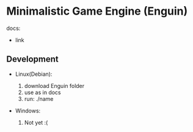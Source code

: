 # Minimalistic Game Engine (Enguin)
docs:
- link
## Development
- Linux(Debian):
	1. download Enguin folder
	2. use as in docs
	3. run: ./name

- Windows:
	1. Not yet :(
